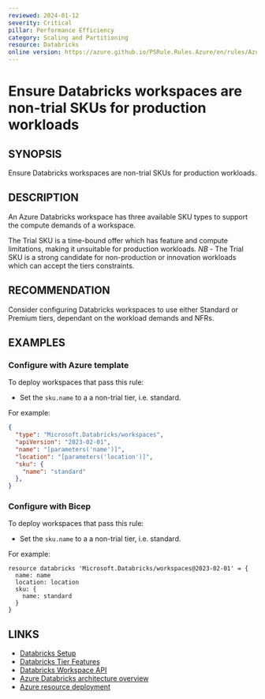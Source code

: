 ```yaml
---
reviewed: 2024-01-12
severity: Critical
pillar: Performance Efficiency
category: Scaling and Partitioning
resource: Databricks
online version: https://azure.github.io/PSRule.Rules.Azure/en/rules/Azure.Databricks.SKU/
---
```


# Ensure Databricks workspaces are non-trial SKUs for production workloads 

## SYNOPSIS

Ensure Databricks workspaces are non-trial SKUs for production workloads.

## DESCRIPTION

An Azure Databricks workspace has three available SKU types to support the compute demands of a workspace.

The Trial SKU is a time-bound offer which has feature and compute limitations, making it unsuitable for production workloads.
*NB* - The Trial SKU is a strong candidate for non-production or innovation workloads which can accept the tiers constraints. 

## RECOMMENDATION

Consider configuring Databricks workspaces to use either Standard or Premium tiers, dependant on the workload demands and NFRs.

## EXAMPLES

### Configure with Azure template

To deploy workspaces that pass this rule:

- Set the `sku.name` to a a non-trial tier, i.e. standard.

For example:

```json
{
  "type": "Microsoft.Databricks/workspaces",
  "apiVersion": "2023-02-01",
  "name": "[parameters('name')]",
  "location": "[parameters('location')]",
  "sku": {
    "name": "standard"
  },
}
```

### Configure with Bicep

To deploy workspaces that pass this rule:

- Set the `sku.name` to a a non-trial tier, i.e. standard.

For example:

```bicep
resource databricks 'Microsoft.Databricks/workspaces@2023-02-01' = {
  name: name
  location: location
  sku: {
    name: standard
  }
}
```

## LINKS

- [Databricks Setup](https://learn.microsoft.com/azure/databricks/getting-started/#:~:text=Bicep-,Note,-When%20you%20create)
- [Databricks Tier Features](https://azure.microsoft.com/pricing/details/databricks)
- [Databricks Workspace API](https://learn.microsoft.com/azure/templates/Microsoft.Databricks/workspaces)
- [Azure Databricks architecture overview](https://learn.microsoft.com/azure/databricks/getting-started/overview)
- [Azure resource deployment](https://learn.microsoft.com/azure/templates/microsoft.databricks/workspaces)
